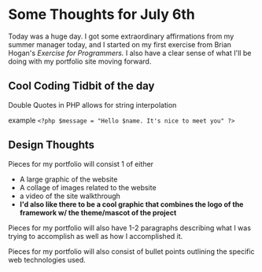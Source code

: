 # Some Thoughts for July 6th

Today was a huge day. I got some extraordinary affirmations from my summer manager today, and I started on my first exercise from Brian Hogan's *Exercise for Programmers.* I also have a clear sense of what I'll be doing with my portfolio site moving forward. 

## Cool Coding Tidbit of the day
Double Quotes in PHP allows for string interpolation 

example `<?php
			$message = "Hello $name. It's nice to meet you"
			?>`

## Design Thoughts
Pieces for my portfolio will consist 1 of either 
 
- A large graphic of the website
- A collage of images related to the website 
- a video of the site walkthrough
- **I'd also like there to be a cool graphic that combines the logo of the framework w/ the theme/mascot of the project** 

Pieces for my portfolio will also have 1-2 paragraphs describing what I was trying to accomplish as well as how I accomplished it. 

Pieces for my portfolio will also consist of bullet points outlining the specific web technologies used. 


